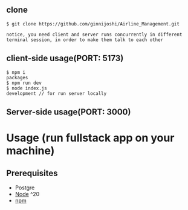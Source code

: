 ## clone
```terminal
$ git clone https://github.com/ginnijoshi/Airline_Management.git

notice, you need client and server runs concurrently in different terminal session, in order to make them talk to each other

```
## client-side usage(PORT: 5173)
```terminal
$ npm i
packages
$ npm run dev
$ node index.js
development // for run server locally

```
## Server-side usage(PORT: 3000)

# Usage (run fullstack app on your machine)

## Prerequisites
- Postgre
- [Node](https://nodejs.org/en/download/) ^20
- [npm](https://nodejs.org/en/download/package-manager/)

